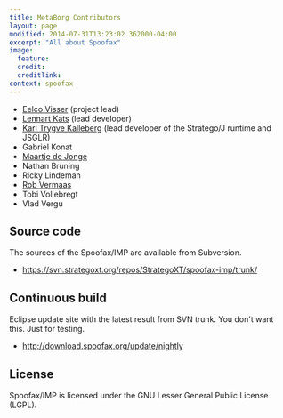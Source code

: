 ```yaml
---
title: MetaBorg Contributors
layout: page
modified: 2014-07-31T13:23:02.362000-04:00
excerpt: "All about Spoofax"
image:
  feature: 
  credit: 
  creditlink: 
context: spoofax
---
```


-   [Eelco Visser](http://eelcovisser.org) (project lead)
-   [Lennart Kats](http://www.lennart.cl/) (lead developer)
-   [Karl Trygve Kalleberg](/Main/KarlTrygveKalleberg) (lead developer
    of the Stratego/J runtime and JSGLR)
-   Gabriel Konat
-   [Maartje de
    Jonge](http://swerl.tudelft.nl/bin/view/Main/MaartjeDeJonge)
-   Nathan Bruning
-   Ricky Lindeman
-   [Rob Vermaas](/Main/RobVermaas)
-   Tobi Vollebregt
-   Vlad Vergu

## Source code

The sources of the Spoofax/IMP are available from Subversion.

-   <https://svn.strategoxt.org/repos/StrategoXT/spoofax-imp/trunk/>

## Continuous build

Eclipse update site with the latest result from SVN trunk. You don't
want this. Just for testing.

-  <http://download.spoofax.org/update/nightly>

## License

Spoofax/IMP is licensed under the GNU Lesser General Public License
(LGPL).



